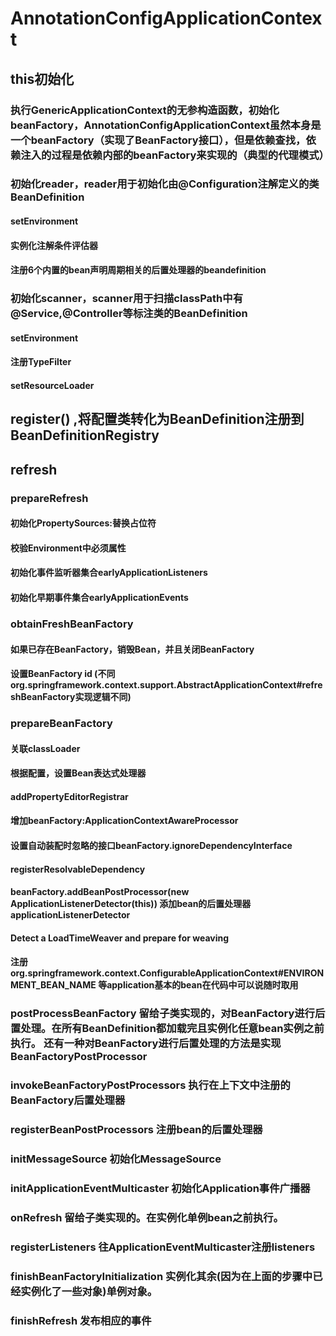 # AnnotationConfigApplicationContext
## this初始化
### 执行GenericApplicationContext的无参构造函数，初始化beanFactory，AnnotationConfigApplicationContext虽然本身是一个beanFactory（实现了BeanFactory接口），但是依赖查找，依赖注入的过程是依赖内部的beanFactory来实现的（典型的代理模式）   
### 初始化reader，reader用于初始化由@Configuration注解定义的类BeanDefinition
#### setEnvironment
#### 实例化注解条件评估器
#### 注册6个内置的bean声明周期相关的后置处理器的beandefinition
### 初始化scanner，scanner用于扫描classPath中有@Service,@Controller等标注类的BeanDefinition
#### setEnvironment
#### 注册TypeFilter
#### setResourceLoader
## register() ,将配置类转化为BeanDefinition注册到BeanDefinitionRegistry
## refresh
### prepareRefresh
#### 初始化PropertySources:替换占位符 
#### 校验Environment中必须属性
#### 初始化事件监听器集合earlyApplicationListeners
#### 初始化早期事件集合earlyApplicationEvents
### obtainFreshBeanFactory
#### 如果已存在BeanFactory，销毁Bean，并且关闭BeanFactory
#### 设置BeanFactory id (不同org.springframework.context.support.AbstractApplicationContext#refreshBeanFactory实现逻辑不同)
### prepareBeanFactory
#### 关联classLoader
#### 根据配置，设置Bean表达式处理器
#### addPropertyEditorRegistrar
#### 增加beanFactory:ApplicationContextAwareProcessor
#### 设置自动装配时忽略的接口beanFactory.ignoreDependencyInterface
#### registerResolvableDependency  
#### beanFactory.addBeanPostProcessor(new ApplicationListenerDetector(this)) 添加bean的后置处理器applicationListenerDetector
#### Detect a LoadTimeWeaver and prepare for weaving 
#### 注册org.springframework.context.ConfigurableApplicationContext#ENVIRONMENT_BEAN_NAME 等application基本的bean在代码中可以说随时取用
### postProcessBeanFactory 留给子类实现的，对BeanFactory进行后置处理。在所有BeanDefinition都加载完且实例化任意bean实例之前执行。 还有一种对BeanFactory进行后置处理的方法是实现BeanFactoryPostProcessor    
### invokeBeanFactoryPostProcessors 执行在上下文中注册的BeanFactory后置处理器
### registerBeanPostProcessors 注册bean的后置处理器
### initMessageSource 初始化MessageSource 
### initApplicationEventMulticaster  初始化Application事件广播器
### onRefresh 留给子类实现的。在实例化单例bean之前执行。  
### registerListeners 往ApplicationEventMulticaster注册listeners   
### finishBeanFactoryInitialization 实例化其余(因为在上面的步骤中已经实例化了一些对象)单例对象。   
### finishRefresh 发布相应的事件
